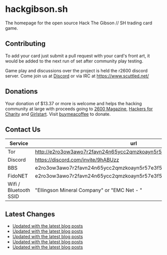 # hackgibson.sh
The homepage for the open source Hack The Gibson // SH trading card game.


## Contributing

To add your card just submit a pull request with your card's front art, it would be added to the next run of set after community play testing.

Game play and discussions over the project is held the r2600 discord server. Come join us at [Discord](https://discord.com/invite/9hABUzz) or via IRC at https://www.scuttled.net/


## Donations

Your donation of $13.37 or more is welcome and helps the hacking community at large with proceeds going to [2600 Magazine](https://2600.com/), [Hackers for Charity](https://hackersforcharity.org) and [Girlstart](https://girlstart.org).  Visit [buymeacoffee](https://www.buymeacoffee.com/hackgibson.sh) to donate.


## Contact Us

Service | url
-|-
Tor | http://e2ro3ow3awo7r2favn24n65ycc2qmzkoayn5r57e3f56nvjwdcgg32ad.onion
Discord | https://discord.com/invite/9hABUzz
BBS | e2ro3ow3awo7r2favn24n65ycc2qmzkoayn5r57e3f56nvjwdcgg32ad.onion:23
FidoNET | e2ro3ow3awo7r2favn24n65ycc2qmzkoayn5r57e3f56nvjwdcgg32ad.onion:24554
Wifi / Bluetooth SSID | "Ellingson Mineral Company" or "EMC Net - <fidonet address>"

## Latest Changes
<!-- BLOG-POST-LIST:START -->
- [Updated with the latest blog posts](https://github.com/DFW2600/hackgibson.sh/commit/09313237dcee2ad433e0e984ac7d66443cb3be76)
- [Updated with the latest blog posts](https://github.com/DFW2600/hackgibson.sh/commit/5d888edf6ba8e00838b2c9664f6c0c1176e00f93)
- [Updated with the latest blog posts](https://github.com/DFW2600/hackgibson.sh/commit/535e1e87b50de0c0ea1e40bfd31eb1ca214f649f)
- [Updated with the latest blog posts](https://github.com/DFW2600/hackgibson.sh/commit/0967ef4875c84f76931cc0dbdc438a497d88960b)
- [Updated with the latest blog posts](https://github.com/DFW2600/hackgibson.sh/commit/79e993bd18aa72fbf16368b45a6a4319545e4737)
<!-- BLOG-POST-LIST:END -->
